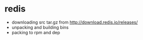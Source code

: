 # redis
* downloading src tar.gz from http://download.redis.io/releases/
* unpacking and building bins
* packing to rpm and dep
